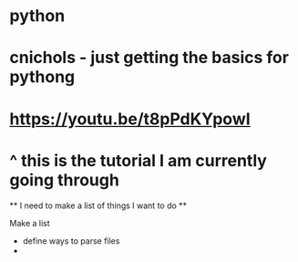 # python
# cnichols - just getting the basics for pythong 
# https://youtu.be/t8pPdKYpowI
# ^ this is the tutorial I am currently going through

** I need to make a list of things I want to do **

Make a list
- define ways to parse files
- 
